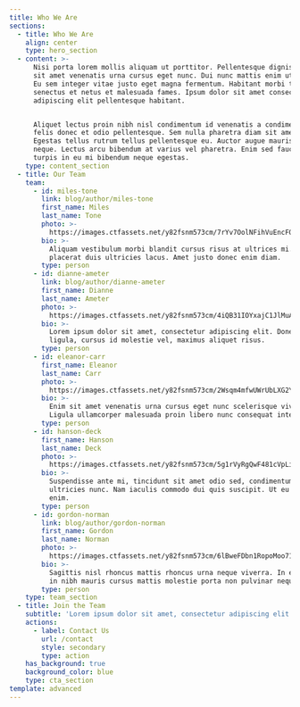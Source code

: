 ```yaml
---
title: Who We Are
sections:
  - title: Who We Are
    align: center
    type: hero_section
  - content: >-
      Nisi porta lorem mollis aliquam ut porttitor. Pellentesque dignissim enim
      sit amet venenatis urna cursus eget nunc. Dui nunc mattis enim ut tellus.
      Eu sem integer vitae justo eget magna fermentum. Habitant morbi tristique
      senectus et netus et malesuada fames. Ipsum dolor sit amet consectetur
      adipiscing elit pellentesque habitant.


      Aliquet lectus proin nibh nisl condimentum id venenatis a condimentum. Ac
      felis donec et odio pellentesque. Sem nulla pharetra diam sit amet.
      Egestas tellus rutrum tellus pellentesque eu. Auctor augue mauris augue
      neque. Lectus arcu bibendum at varius vel pharetra. Enim sed faucibus
      turpis in eu mi bibendum neque egestas.
    type: content_section
  - title: Our Team
    team:
      - id: miles-tone
        link: blog/author/miles-tone
        first_name: Miles
        last_name: Tone
        photo: >-
          https://images.ctfassets.net/y82fsnm573cm/7rYv7OolNFihVuEncFOdUy/303e5eac81ea53a1657994516c565d75/miles-tone.jpg
        bio: >-
          Aliquam vestibulum morbi blandit cursus risus at ultrices mi. Massa
          placerat duis ultricies lacus. Amet justo donec enim diam.
        type: person
      - id: dianne-ameter
        link: blog/author/dianne-ameter
        first_name: Dianne
        last_name: Ameter
        photo: >-
          https://images.ctfassets.net/y82fsnm573cm/4iQB31IOYxajC1JlMuA4Q1/98f30926d6689e439e68009fb26232e4/dianne-ameter.jpg
        bio: >-
          Lorem ipsum dolor sit amet, consectetur adipiscing elit. Donec nisl
          ligula, cursus id molestie vel, maximus aliquet risus.
        type: person
      - id: eleanor-carr
        first_name: Eleanor
        last_name: Carr
        photo: >-
          https://images.ctfassets.net/y82fsnm573cm/2Wsqm4mfwUWrUbLXG2YbOv/c984da0425cf9f829b706080c693dc10/eleanor-carr.jpg
        bio: >-
          Enim sit amet venenatis urna cursus eget nunc scelerisque viverra.
          Ligula ullamcorper malesuada proin libero nunc consequat interdum.
        type: person
      - id: hanson-deck
        first_name: Hanson
        last_name: Deck
        photo: >-
          https://images.ctfassets.net/y82fsnm573cm/5g1rVyRgQwF481cVpLiMdU/002156b906f78da15fa1aac4b945bbb5/hanson-deck.jpg
        bio: >-
          Suspendisse ante mi, tincidunt sit amet odio sed, condimentum
          ultricies nunc. Nam iaculis commodo dui quis suscipit. Ut eu porttitor
          enim.
        type: person
      - id: gordon-norman
        link: blog/author/gordon-norman
        first_name: Gordon
        last_name: Norman
        photo: >-
          https://images.ctfassets.net/y82fsnm573cm/6lBweFDbn1RopoMoo71Tfl/869c419d936f785479687bba4dde5417/gordon-norman.jpg
        bio: >-
          Sagittis nisl rhoncus mattis rhoncus urna neque viverra. In est ante
          in nibh mauris cursus mattis molestie porta non pulvinar neque.
        type: person
    type: team_section
  - title: Join the Team
    subtitle: 'Lorem ipsum dolor sit amet, consectetur adipiscing elit.'
    actions:
      - label: Contact Us
        url: /contact
        style: secondary
        type: action
    has_background: true
    background_color: blue
    type: cta_section
template: advanced
---
```

